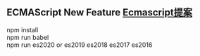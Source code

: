 ## ECMAScript New Feature [Ecmascript提案](https://github.com/tc39/proposals/blob/master/finished-proposals.md)
  npm install  
  npm run babel  
  npm run es2020 or es2019 es2018 es2017 es2016

